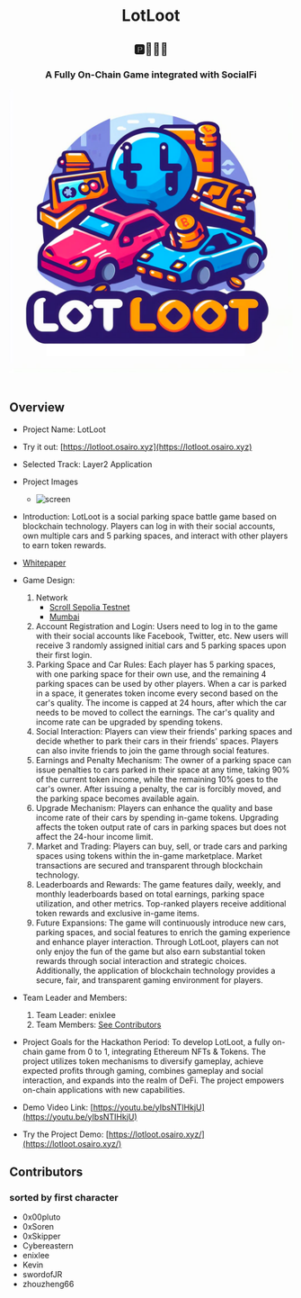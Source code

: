 <div align="center">
<h1>LotLoot</h1>
<h2>🅿️🚗🚕🚙</h2>
<h3>A Fully On-Chain Game integrated with SocialFi</h3>
<img src="./assets/logo_lotloot.jpg" width="900">
</div>
<br/>

## Overview

- Project Name: LotLoot
- Try it out: [https://lotloot.osairo.xyz](https://lotloot.osairo.xyz)
- Selected Track: Layer2 Application
- Project Images
  - ![screen](https://lotloot.osairo.xyz/screen.jpg)
- Introduction: LotLoot is a social parking space battle game based on blockchain technology. Players can log in with their social accounts, own multiple cars and 5 parking spaces, and interact with other players to earn token rewards.
- [Whitepaper](./design/litepaper.md)
- Game Design:
  1. Network
     - [Scroll Sepolia Testnet](https://www.ankr.com/rpc/scroll/scroll_sepolia_testnet/)
     - [Mumbai](wss://polygon-mumbai-bor.publicnode.com)
  2. Account Registration and Login:
     Users need to log in to the game with their social accounts like Facebook, Twitter, etc. New users will receive 3 randomly assigned initial cars and 5 parking spaces upon their first login.
  3. Parking Space and Car Rules:
     Each player has 5 parking spaces, with one parking space for their own use, and the remaining 4 parking spaces can be used by other players. When a car is parked in a space, it generates token income every second based on the car's quality. The income is capped at 24 hours, after which the car needs to be moved to collect the earnings. The car's quality and income rate can be upgraded by spending tokens.
  4. Social Interaction:
     Players can view their friends' parking spaces and decide whether to park their cars in their friends' spaces. Players can also invite friends to join the game through social features.
  5. Earnings and Penalty Mechanism:
     The owner of a parking space can issue penalties to cars parked in their space at any time, taking 90% of the current token income, while the remaining 10% goes to the car's owner. After issuing a penalty, the car is forcibly moved, and the parking space becomes available again.
  6. Upgrade Mechanism:
     Players can enhance the quality and base income rate of their cars by spending in-game tokens. Upgrading affects the token output rate of cars in parking spaces but does not affect the 24-hour income limit.
  7. Market and Trading:
     Players can buy, sell, or trade cars and parking spaces using tokens within the in-game marketplace. Market transactions are secured and transparent through blockchain technology.
  8. Leaderboards and Rewards:
     The game features daily, weekly, and monthly leaderboards based on total earnings, parking space utilization, and other metrics. Top-ranked players receive additional token rewards and exclusive in-game items.
  9. Future Expansions:
     The game will continuously introduce new cars, parking spaces, and social features to enrich the gaming experience and enhance player interaction. Through LotLoot, players can not only enjoy the fun of the game but also earn substantial token rewards through social interaction and strategic choices. Additionally, the application of blockchain technology provides a secure, fair, and transparent gaming environment for players.

- Team Leader and Members:

  1. Team Leader: enixlee
  2. Team Members: [See Contributors](#Contributors)

- Project Goals for the Hackathon Period: To develop LotLoot, a fully on-chain game from 0 to 1, integrating Ethereum NFTs & Tokens. The project utilizes token mechanisms to diversify gameplay, achieve expected profits through gaming, combines gameplay and social interaction, and expands into the realm of DeFi. The project empowers on-chain applications with new capabilities.

- Demo Video Link: [https://youtu.be/yIbsNTIHkjU](https://youtu.be/yIbsNTIHkjU)
- Try the Project Demo: [https://lotloot.osairo.xyz/](https://lotloot.osairo.xyz/)

## Contributors

### sorted by first character

- 0x00pluto
- 0xSoren
- 0xSkipper
- Cybereastern
- enixlee
- Kevin
- swordofJR
- zhouzheng66
